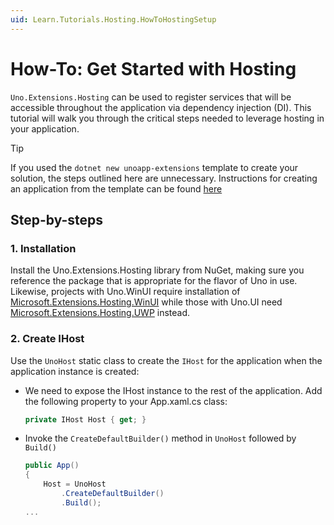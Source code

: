 ```yaml
---
uid: Learn.Tutorials.Hosting.HowToHostingSetup
---
```

# How-To: Get Started with Hosting

`Uno.Extensions.Hosting` can be used to register services that will be accessible throughout the application via dependency injection (DI). This tutorial will walk you through the critical steps needed to leverage hosting in your application.

> [!TIP]
> If you used the `dotnet new unoapp-extensions` template to create your solution, the steps outlined here are unnecessary. Instructions for creating an application from the template can be found [here](../GettingStarted/UsingUnoExtensions.md)

## Step-by-steps

### 1. Installation
Install the Uno.Extensions.Hosting library from NuGet, making sure you reference the package that is appropriate for the flavor of Uno in use. Likewise, projects with Uno.WinUI require installation of [Microsoft.Extensions.Hosting.WinUI](https://www.nuget.org/packages/Uno.Extensions.Hosting.WinUI) while those with Uno.UI need [Microsoft.Extensions.Hosting.UWP](https://www.nuget.org/packages/Uno.Extensions.Hosting.UWP) instead.

### 2. Create IHost
Use the `UnoHost` static class to create the `IHost` for the application when the application instance is created:
* We need to expose the IHost instance to the rest of the application. Add the following property to your App.xaml.cs class:
    ```cs
    private IHost Host { get; }
    ```
* Invoke the `CreateDefaultBuilder()` method in `UnoHost` followed by `Build()`
    ```cs
    public App()
    {
        Host = UnoHost
            .CreateDefaultBuilder()
            .Build();
    ...
    ```
